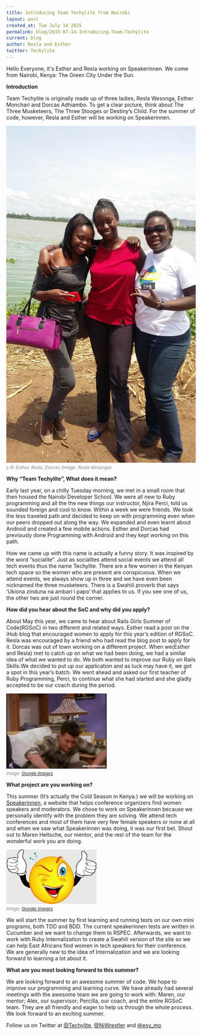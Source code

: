 ```yaml
---
title: Introducing Team Techylite from Nairobi
layout: post
created_at: Tue July 14 2015
permalink: blog/2015-07-14-Introducing-Team-Techylite
current: blog
author: Resla and Esther
twitter: Techylite
---
```


Hello Everyone, it's Esther and Resla working on Speakerinnen. We come from Nairobi, Kenya: The Green City Under the Sun.


**Introduction**

Team Techylite is originally made up of three ladies, Resla Wesonga, Esther Monchari and Dorcas Adhiambo. To get a clear picture, think about The Three Musketeers, The Three Stooges or Destiny’s Child. For the summer of code, however, Resla and Esther will be working on Speakerinnen.

<img src="/img/blog/2015/introducing-team-techylite-students.jpg" alt="Esther, Resla, Dorcas">
<br><font color="grey"><small><i>L-R: Esther, Resla, Dorcas (Image: Resla Wesonga)</i></small></font>

**Why “Team Techylite”, What does it mean?**

Early last year, on a chilly Tuesday morning, we met in a small room that then housed the Nairobi Developer School. We were all new to Ruby programming and all the the new things our instructor, Njira Perci, told us sounded foreign and cool to know. Within a week we were friends. We took the less traveled path and decided to keep on with programming even when our peers dropped out along the way. We expanded and even learnt about Android and created a few mobile actions. Esther and Dorcas had previously done Programming with Android and they kept working on this path.

How we came up with this name is actually a funny story. It was inspired by the word “socialite”. Just as socialites attend social events we attend all tech events thus the name Techylite. There are a few women in the Kenyan tech space so the women who are present are conspicuous. When we attend events, we always show up in three and we have even been nicknamed the three musketeers. There is a Swahili proverb that says ‘Ukiona zinduna na ambari i papo’ that applies to us. If you see one of us, the other two are just round the corner.


**How did you hear about the SoC and why did you apply?**

About May this year, we came to hear about Rails Girls Summer of Code(RGSoC) in two different and related ways. Esther read a post on the iHub blog that encouraged women to apply for this year’s edition of RGSoC. Resla was encouraged by a friend who had read the blog post to apply for it. Dorcas was out of town working on a different project. When we(Esther and Resla) met to catch up on what we had been doing, we had a similar idea of what we wanted to do. We both wanted to improve our Ruby on Rails Skills.We decided to put up our application and as luck may have it, we got a spot in this year’s batch. We went ahead and asked our first teacher of Ruby Programming, Perci, to continue what she had started and she gladly accepted to be our coach during the period.

<img src="/img/blog/2015/introducing-team-techylite-celebration.gif" alt="Celebration">
<br><font color="grey"><small><i>Image: <a href="http://www.google.com" target="_blank">Google Images</a></i></small></font>

**What project are you working on?**

This summer (It’s actually the Cold Season in Kenya.) we will be working on [Speakerinnen](https://speakerinnen.org/en), a website that helps conference organizers find women speakers and moderators. We chose to work on Speakerinnen because we personally identify with the problem they are solving. We attend tech conferences and most of them have very few female speakers or none at all and when we saw what Speakerinnen was doing, it was our first bet. Shout out to Maren Heltsche, our mentor, and the rest of the team for the wonderful work you are doing.

<img src="/img/blog/2015/introducing-team-techylite-goodjob.jpg" alt="Good Job">
<br><font color="grey"><small><i>Image: <a href="http://www.google.com" target="_blank">Google Images</a></i></small></font>

We will start the summer by first learning and running tests on our own mini programs, both  TDD and BDD. The current speakerinnen tests are written in Cucumber and we want to change them to RSPEC. Afterwards, we want to work with Ruby Internalization to create a Swahili version of the site so we can help East Africans find women in tech speakers for their conference. We are generally new to the idea of Internalization and we are looking forward to learning a lot about it.


**What are you most looking forward to this summer?**

We are looking forward to an awesome summer of code. We hope to improve our programming and learning curve. We have already had several meetings with the awesome team we are going to work with: Maren, our mentor; Alex, our supervisor; Percilla, our coach, and the entire RGSoC team. They are all friendly and eager to help us through the whole process. We look forward to an exciting summer.

Follow us on Twitter at [@Techylite](https://twitter.com/Techylite), [@NiWrestler](https://twitter.com/NiWrestler) and [@esy_mo](https://twitter.com/esy_mo)
